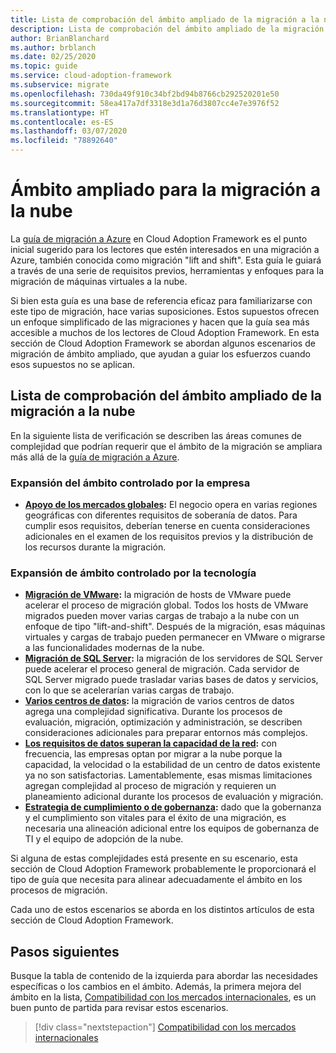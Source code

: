 ```yaml
---
title: Lista de comprobación del ámbito ampliado de la migración a la nube
description: Lista de comprobación del ámbito ampliado de la migración a la nube
author: BrianBlanchard
ms.author: brblanch
ms.date: 02/25/2020
ms.topic: guide
ms.service: cloud-adoption-framework
ms.subservice: migrate
ms.openlocfilehash: 730da49f910c34bf2bd94b8766cb292520201e50
ms.sourcegitcommit: 58ea417a7df3318e3d1a76d3807cc4e7e3976f52
ms.translationtype: HT
ms.contentlocale: es-ES
ms.lasthandoff: 03/07/2020
ms.locfileid: "78892640"
---
```

# <a name="expanded-scope-for-cloud-migration"></a>Ámbito ampliado para la migración a la nube

La [guía de migración a Azure](../azure-migration-guide/index.md) en Cloud Adoption Framework es el punto inicial sugerido para los lectores que estén interesados en una migración a Azure, también conocida como migración "lift and shift". Esta guía le guiará a través de una serie de requisitos previos, herramientas y enfoques para la migración de máquinas virtuales a la nube.

Si bien esta guía es una base de referencia eficaz para familiarizarse con este tipo de migración, hace varias suposiciones. Estos supuestos ofrecen un enfoque simplificado de las migraciones y hacen que la guía sea más accesible a muchos de los lectores de Cloud Adoption Framework. En esta sección de Cloud Adoption Framework se abordan algunos escenarios de migración de ámbito ampliado, que ayudan a guiar los esfuerzos cuando esos supuestos no se aplican.

## <a name="cloud-migration-expanded-scope-checklist"></a>Lista de comprobación del ámbito ampliado de la migración a la nube

En la siguiente lista de verificación se describen las áreas comunes de complejidad que podrían requerir que el ámbito de la migración se ampliara más allá de la [guía de migración a Azure](../azure-migration-guide/index.md).

### <a name="business-driven-scope-expansion"></a>Expansión del ámbito controlado por la empresa

- **[Apoyo de los mercados globales](../azure-best-practices/multiple-regions.md):** El negocio opera en varias regiones geográficas con diferentes requisitos de soberanía de datos. Para cumplir esos requisitos, deberían tenerse en cuenta consideraciones adicionales en el examen de los requisitos previos y la distribución de los recursos durante la migración.

### <a name="technology-driven-scope-expansion"></a>Expansión de ámbito controlado por la tecnología

- **[Migración de VMware](../azure-best-practices/vmware-host.md):** la migración de hosts de VMware puede acelerar el proceso de migración global. Todos los hosts de VMware migrados pueden mover varias cargas de trabajo a la nube con un enfoque de tipo "lift-and-shift". Después de la migración, esas máquinas virtuales y cargas de trabajo pueden permanecer en VMware o migrarse a las funcionalidades modernas de la nube.
- **[Migración de SQL Server](../azure-best-practices/sql-migration.md):** la migración de los servidores de SQL Server puede acelerar el proceso general de migración. Cada servidor de SQL Server migrado puede trasladar varias bases de datos y servicios, con lo que se acelerarían varias cargas de trabajo.
- **[Varios centros de datos](../azure-best-practices/multiple-datacenters.md):** la migración de varios centros de datos agrega una complejidad significativa. Durante los procesos de evaluación, migración, optimización y administración, se describen consideraciones adicionales para preparar entornos más complejos.
- **[Los requisitos de datos superan la capacidad de la red](../azure-best-practices/network-capacity-exceeded.md):** con frecuencia, las empresas optan por migrar a la nube porque la capacidad, la velocidad o la estabilidad de un centro de datos existente ya no son satisfactorias. Lamentablemente, esas mismas limitaciones agregan complejidad al proceso de migración y requieren un planeamiento adicional durante los procesos de evaluación y migración.
- **[Estrategia de cumplimiento o de gobernanza](../azure-best-practices/governance-or-compliance.md):** dado que la gobernanza y el cumplimiento son vitales para el éxito de una migración, es necesaria una alineación adicional entre los equipos de gobernanza de TI y el equipo de adopción de la nube.

Si alguna de estas complejidades está presente en su escenario, esta sección de Cloud Adoption Framework probablemente le proporcionará el tipo de guía que necesita para alinear adecuadamente el ámbito en los procesos de migración.

Cada uno de estos escenarios se aborda en los distintos artículos de esta sección de Cloud Adoption Framework.

## <a name="next-steps"></a>Pasos siguientes

Busque la tabla de contenido de la izquierda para abordar las necesidades específicas o los cambios en el ámbito. Además, la primera mejora del ámbito en la lista, [Compatibilidad con los mercados internacionales](../azure-best-practices/multiple-regions.md), es un buen punto de partida para revisar estos escenarios.

> [!div class="nextstepaction"]
> [Compatibilidad con los mercados internacionales](../azure-best-practices/multiple-regions.md)
